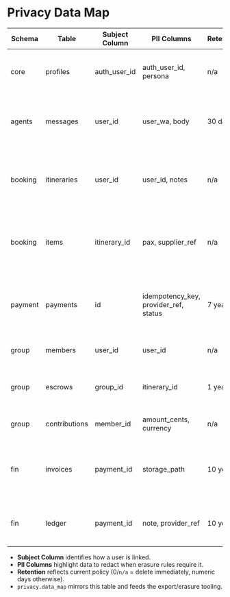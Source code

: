 # Privacy Data Map

| Schema | Table | Subject Column | PII Columns | Retention | Notes |
|--------|-------|----------------|-------------|-----------|-------|
| core | profiles | auth_user_id | auth_user_id, persona | n/a | Auth-linked profile metadata (delete on erasure) |
| agents | messages | user_id | user_wa, body | 30 days | WhatsApp transcript payload (redact body + WA identifiers) |
| booking | itineraries | user_id | user_id, notes | n/a | User itineraries including notes (delete cascades items) |
| booking | items | itinerary_id | pax, supplier_ref | n/a | Itemized booking entries (deleted when itinerary removed) |
| payment | payments | id | idempotency_key, provider_ref, status | 7 years | Financial intent records; redact identifiers, keep amounts |
| group | members | user_id | user_id | n/a | Group membership link (delete) |
| group | escrows | group_id | itinerary_id | 1 year | High-level escrow info; retain totals, null itinerary link |
| group | contributions | member_id | amount_cents, currency | n/a | Contribution rows (delete) |
| fin | invoices | payment_id | storage_path | 10 years | Invoice catalog; retain invoice number, clear storage link |
| fin | ledger | payment_id | note, provider_ref | 10 years | Immutable ledger; redact provider references |

- **Subject Column** identifies how a user is linked.
- **PII Columns** highlight data to redact when erasure rules require it.
- **Retention** reflects current policy (0/`n/a` = delete immediately, numeric days otherwise).
- `privacy.data_map` mirrors this table and feeds the export/erasure tooling.
